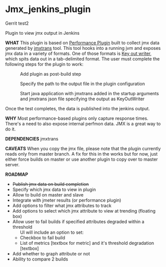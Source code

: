 Jmx_jenkins_plugin
==================

Gerrit test2

Plugin to view jmx output in Jenkins

**WHAT**
This plugin is based on <a href="https://github.com/jenkinsci/performance-plugin/">Performance Plugin</a> built to collect jmx data generated by <a href="https://github.com/jmxtrans/jmxtrans">jmxtrans</a> tool.  This tool hooks into a running jvm and exposes jmx data in a variety of formats.  One of those formats is <a href="https://github.com/jmxtrans/jmxtrans/wiki/KeyOutWriter">Key out writer</a>, which spits data out in a tab-delimited format.  The user must complete the following steps for the plugin to work:
<ul>
<ol>Add plugin as post-build step</ol>
<ol>Specify the path to the output file in the plugin configuration</ol>
<ol>Start java application with jmxtrans added in the startup arguments and jmxtrans json file specifying the output as KeyOutWriter</ol>
</ul>

Once the test completes, the data is published into the jenkins output.

**WHY**
Most performance-based plugins only capture response times.  There's a need to also expose internal perfmon data.  JMX is a great way to do it.

**DEPENDENCIES**
jmxtrans

**CAVEATS**
When you copy the jmx file, please note that the plugin currently reads only from master branch.  A fix for this in the works but for now, just either force builds on master or use another plugin to copy over to master server.

**ROADMAP**
<ul>
<li style="text-decoration: line-through;">Publish jmx data on build completion</li>
<li>Specify which jmx data to view in plugin</li>
<li>Allow to build on master and slave</li>
<li>Integrate with jmeter results (or performance plugin)</li>
<li>Add options to filter what jmx attributes to track</li>
<li>Add options to select which jmx attribute to view at trending (floating box)</li>
<li>Allow user to fail builds if specified attributes degraded within a threshold
	<ul>UI will include an option to set:
		<li>Checkbox to fail build</li>
		<li>List of metrics [textbox for metric] and it's threshold degradation [textbox]</li>
	</ul>
</li>
<li>Add whether to graph attribute or not</li>
<li>Ability to compare 2 builds</li>
</ul>
